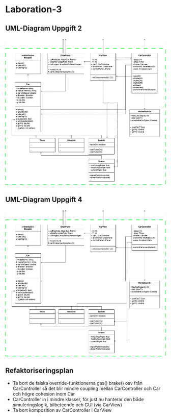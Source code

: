 # Laboration-3


## UML-Diagram Uppgift 2
![screenshot](TDA553_Lab3_Uppgift2.png)

## UML-Diagram Uppgift 4
![screenshot](TDA553_Lab3_Uppgift4.png)

## Refaktoriseringsplan
* Ta bort de falska override-funktionerna gas() brake() osv från CarController så det blir mindre coupling mellan CarController och Car och högre cohesion inom Car
* CarController in i mindre klasser, för just nu hanterar den både simuleringslogik, bilbeteende och GUI (via CarView)
* Ta bort komposition av CarController i CarView
